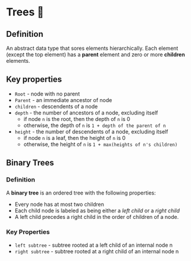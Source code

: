 # Trees 🌲

## Definition
An abstract data type that sores elements hierarchically. Each element (except the top element) has a **parent** element and zero or more **children** elements. 

## Key properties
- `Root` - node with no parent
- `Parent` -  an immediate ancestor of node
- `children` - descendents of a node
- `depth` - the number of ancestors of a node, excluding itself
  - if node `n` is the root, then the depth of `n` is 0
  - otherwise, the depth of `n` is `1 + depth of the parent of n`
- `height` - the number of descendents of a node, excluding itself
  - if node `n` is a leaf, then the height of `n` is 0
  - otherwise, the height of `n` is `1 + max(heights of n's children)`

## Binary Trees

### Definition
A **binary tree** is an ordered tree with the following properties:
- Every node has at most two children
- Each child node is labeled as being either a *left child* or a *right child*
- A left child precedes a right child in the order of children of a node.

### Key Properties
- `left subtree` - subtree rooted at a left child of an internal node n
- `right subtree` - subtree rooted at a right child of an internal node n